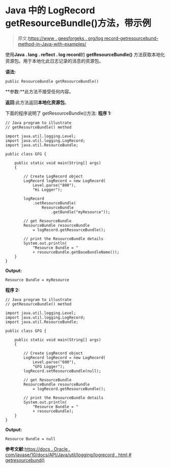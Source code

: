 # Java 中的 LogRecord getResourceBundle()方法，带示例

> 原文:[https://www . geesforgeks . org/log record-getresourcebund-method-in-Java-with-examples/](https://www.geeksforgeeks.org/logrecord-getresourcebundle-method-in-java-with-examples/)

使用**Java . lang . reflect . log record**的 **getResourceBundle()** 方法获取本地化资源包。用于本地化此日志记录的消息的资源包。

**语法:**

```
public ResourceBundle getResourceBundle()

```

**参数:**此方法不接受任何内容。

**返回**:此方法返回**本地化资源包**。

下面的程序说明了 getResourceBundle()方法:
**程序 1:**

```
// Java program to illustrate
// getResourceBundle() method

import java.util.logging.Level;
import java.util.logging.LogRecord;
import java.util.ResourceBundle;

public class GFG {

    public static void main(String[] args)
    {

        // Create LogRecord object
        LogRecord logRecord = new LogRecord(
            Level.parse("800"),
            "Hi Logger");

        logRecord
            .setResourceBundle(
                ResourceBundle
                    .getBundle("myResource"));

        // get ResourceBundle
        ResourceBundle resourceBundle
            = logRecord.getResourceBundle();

        // print the ResourceBundle details
        System.out.println(
            "Resource Bundle = "
            + resourceBundle.getBaseBundleName());
    }
}
```

**Output:**

```
Resource Bundle = myResource

```

**程序 2:**

```
// Java program to illustrate
// getResourceBundle() method

import java.util.logging.Level;
import java.util.logging.LogRecord;
import java.util.ResourceBundle;

public class GFG {

    public static void main(String[] args)
    {

        // Create LogRecord object
        LogRecord logRecord = new LogRecord(
            Level.parse("600"),
            "GFG Logger");
        logRecord.setResourceBundle(null);

        // get ResourceBundle
        ResourceBundle resourceBundle
            = logRecord.getResourceBundle();

        // print the ResourceBundle details
        System.out.println(
            "Resource Bundle = "
            + resourceBundle);
    }
}
```

**Output:**

```
Resource Bundle = null

```

**参考文献:**[https://docs . Oracle . com/javase/10/docs/API/Java/util/logging/logrecord . html # getresourcebund()](https://docs.oracle.com/javase/10/docs/api/java/util/logging/LogRecord.html#getResourceBundle())